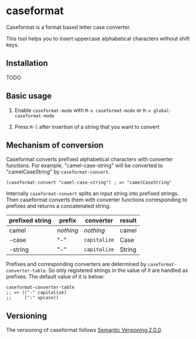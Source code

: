 # caseformat

Caseformat is a format based letter case converter.

This tool helps you to insert uppercase alphabetical characters without
shift keys.

## Installation

TODO

## Basic usage

1. Enable `caseformat-mode` with `M-x caseformat-mode` or `M-x global-caseformat-mode`

2. Press `M-l` after insertion of a string that you want to convert

## Mechanism of conversion

Caseformat converts prefixed alphabetical characters with converter functions.
For example, "camel-case-string" will be converted to
"camelCaseString" by `caseformat-convert`.

```emacs-lisp
(caseformat-convert "camel-case-string") ; => "camelCaseString"
```

Internally `caseformat-convert` splits an input string into prefixed strings.
Then caseformat converts them with converter functions corresponding
to prefixes and returns a concatenated string.

| prefixed string | prefix    | converter    | result |
|-----------------|-----------|--------------|--------|
| camel           | *nothing* | *nothing*    | camel  |
| -case           | "-"       | `capitalize` | Case   |
| -string         | "-"       | `capitalize` | String |

Prefixes and corresponding converters are determined by
`caseformat-converter-table`.
So only registered strings in the value of it are handled as prefixes.
The default value of it is below:

```emacs-lisp
caseformat-converter-table
;; => (("-" capitalize)
;;     (":" upcase))
```

## Versioning

The versioning of caseformat follows [Semantic Versioning 2.0.0](http://semver.org/spec/v2.0.0.html).

